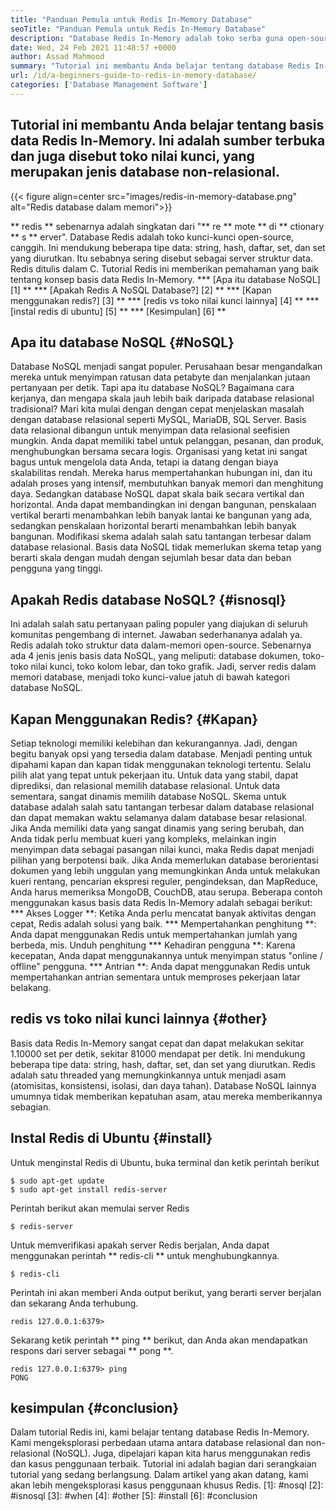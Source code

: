 ```yaml
---
title: "Panduan Pemula untuk Redis In-Memory Database" 
seoTitle: "Panduan Pemula untuk Redis In-Memory Database" 
description: "Database Redis In-Memory adalah toko serba guna open-source. Ini juga disebut database NoSQL. Tutorial Redis ini memandu Anda tentang konsep inti Redis." 
date: Wed, 24 Feb 2021 11:48:57 +0000
author: Assad Mahmood
summary: "Tutorial ini membantu Anda belajar tentang database Redis In-Memory. Ini adalah sumber terbuka dan juga disebut toko nilai kunci, yang merupakan jenis database non-relasional." 
url: /id/a-beginners-guide-to-redis-in-memory-database/
categories: ['Database Management Software']
---
```


## Tutorial ini membantu Anda belajar tentang basis data Redis In-Memory. Ini adalah sumber terbuka dan juga disebut toko nilai kunci, yang merupakan jenis database non-relasional.

{{< figure align=center src="images/redis-in-memory-database.png" alt="Redis database dalam memori">}}

** redis ** sebenarnya adalah singkatan dari "** re ** mote ** di ** ctionary ** s ** erver". Database Redis adalah toko kunci-kunci open-source, canggih. Ini mendukung beberapa tipe data: string, hash, daftar, set, dan set yang diurutkan. Itu sebabnya sering disebut sebagai server struktur data. Redis ditulis dalam C. Tutorial Redis ini memberikan pemahaman yang baik tentang konsep basis data Redis In-Memory.
  *** [Apa itu database NoSQL] [1] **
  *** [Apakah Redis A NoSQL Database?] [2] **
  *** [Kapan menggunakan redis?] [3] **
  *** [redis vs toko nilai kunci lainnya] [4] **
  *** [instal redis di ubuntu] [5] **
  *** [Kesimpulan] [6] **

## Apa itu database NoSQL {#NoSQL}
Database NoSQL menjadi sangat populer. Perusahaan besar mengandalkan mereka untuk menyimpan ratusan data petabyte dan menjalankan jutaan pertanyaan per detik. Tapi apa itu database NoSQL? Bagaimana cara kerjanya, dan mengapa skala jauh lebih baik daripada database relasional tradisional? Mari kita mulai dengan dengan cepat menjelaskan masalah dengan database relasional seperti MySQL, MariaDB, SQL Server.
Basis data relasional dibangun untuk menyimpan data relasional seefisien mungkin. Anda dapat memiliki tabel untuk pelanggan, pesanan, dan produk, menghubungkan bersama secara logis. Organisasi yang ketat ini sangat bagus untuk mengelola data Anda, tetapi ia datang dengan biaya skalabilitas rendah. Mereka harus mempertahankan hubungan ini, dan itu adalah proses yang intensif, membutuhkan banyak memori dan menghitung daya.
Sedangkan database NoSQL dapat skala baik secara vertikal dan horizontal. Anda dapat membandingkan ini dengan bangunan, penskalaan vertikal berarti menambahkan lebih banyak lantai ke bangunan yang ada, sedangkan penskalaan horizontal berarti menambahkan lebih banyak bangunan. Modifikasi skema adalah salah satu tantangan terbesar dalam database relasional. Basis data NoSQL tidak memerlukan skema tetap yang berarti skala dengan mudah dengan sejumlah besar data dan beban pengguna yang tinggi.

## Apakah Redis database NoSQL? {#isnosql}
Ini adalah salah satu pertanyaan paling populer yang diajukan di seluruh komunitas pengembang di internet. Jawaban sederhananya adalah ya. Redis adalah toko struktur data dalam-memori open-source.
Sebenarnya ada 4 jenis jenis basis data NoSQL, yang meliputi: database dokumen, toko-toko nilai kunci, toko kolom lebar, dan toko grafik. Jadi, server redis dalam memori database, menjadi toko kunci-value jatuh di bawah kategori database NoSQL.

## Kapan Menggunakan Redis? {#Kapan}
Setiap teknologi memiliki kelebihan dan kekurangannya. Jadi, dengan begitu banyak opsi yang tersedia dalam database. Menjadi penting untuk dipahami kapan dan kapan tidak menggunakan teknologi tertentu. Selalu pilih alat yang tepat untuk pekerjaan itu.
Untuk data yang stabil, dapat diprediksi, dan relasional memilih database relasional. Untuk data sementara, sangat dinamis memilih database NoSQL. Skema untuk database adalah salah satu tantangan terbesar dalam database relasional dan dapat memakan waktu selamanya dalam database besar relasional.
Jika Anda memiliki data yang sangat dinamis yang sering berubah, dan Anda tidak perlu membuat kueri yang kompleks, melainkan ingin menyimpan data sebagai pasangan nilai kunci, maka Redis dapat menjadi pilihan yang berpotensi baik. Jika Anda memerlukan database berorientasi dokumen yang lebih unggulan yang memungkinkan Anda untuk melakukan kueri rentang, pencarian ekspresi reguler, pengindeksan, dan MapReduce, Anda harus memeriksa MongoDB, CouchDB, atau serupa.
Beberapa contoh menggunakan kasus basis data Redis In-Memory adalah sebagai berikut:
  *** Akses Logger **: Ketika Anda perlu mencatat banyak aktivitas dengan cepat, Redis adalah solusi yang baik.
  *** Mempertahankan penghitung **: Anda dapat menggunakan Redis untuk mempertahankan jumlah yang berbeda, mis. Unduh penghitung
  *** Kehadiran pengguna **: Karena kecepatan, Anda dapat menggunakannya untuk menyimpan status "online / offline" pengguna.
  *** Antrian **: Anda dapat menggunakan Redis untuk mempertahankan antrian sementara untuk memproses pekerjaan latar belakang.

## redis vs toko nilai kunci lainnya {#other}
Basis data Redis In-Memory sangat cepat dan dapat melakukan sekitar 1.10000 set per detik, sekitar 81000 mendapat per detik. Ini mendukung beberapa tipe data: string, hash, daftar, set, dan set yang diurutkan. Redis adalah satu threaded yang memungkinkannya untuk menjadi asam (atomisitas, konsistensi, isolasi, dan daya tahan). Database NoSQL lainnya umumnya tidak memberikan kepatuhan asam, atau mereka memberikannya sebagian.

## Instal Redis di Ubuntu {#install}
Untuk menginstal Redis di Ubuntu, buka terminal dan ketik perintah berikut
```
$ sudo apt-get update 
$ sudo apt-get install redis-server
```
Perintah berikut akan memulai server Redis
```
$ redis-server
```
Untuk memverifikasi apakah server Redis berjalan, Anda dapat menggunakan perintah ** redis-cli ** untuk menghubungkannya.
```
$ redis-cli 
```
Perintah ini akan memberi Anda output berikut, yang berarti server berjalan dan sekarang Anda terhubung.
```
redis 127.0.0.1:6379>
```
Sekarang ketik perintah ** ping ** berikut, dan Anda akan mendapatkan respons dari server sebagai ** pong **.
```
redis 127.0.0.1:6379> ping
PONG
```

## kesimpulan {#conclusion}
Dalam tutorial Redis ini, kami belajar tentang database Redis In-Memory. Kami mengeksplorasi perbedaan utama antara database relasional dan non-relasional (NoSQL). Juga, dipelajari kapan kita harus menggunakan redis dan kasus penggunaan terbaik. Tutorial ini adalah bagian dari serangkaian tutorial yang sedang berlangsung. Dalam artikel yang akan datang, kami akan lebih mengeksplorasi kasus penggunaan khusus Redis.
[1]: #nosql
[2]: #isnosql
[3]: #when
[4]: #other
[5]: #install
[6]: #conclusion

